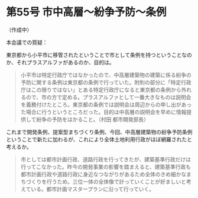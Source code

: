 # 第55号 市中高層～紛争予防～条例
（作成中）


本会議での質疑：

東京都から小平市に移管されたということで市として条例を持つということなのか、それプラスアルファがあるのか、目的は。

> 小平市は特定行政庁ではなかったので、中高層建築物の建築に係る紛争の予防に関する条例は東京都の条例で行っていた。附則の部分に「特定行政庁はこの限りではない」とある特定行政庁になると東京都の条例から外れるので、市の方で定める。プラスアルファとして一番大きなものは説明会を義務付けたところ。東京都の条例では説明会は周辺からの申し出があった場合に行うというところだった。目的は中高層の説明会を早めに情報提供して紛争の予防をはかること。（村田 都市開発部長）

これまで開発条例、提案型まちづくり条例、今回、中高層建築物の紛争予防条例ということで新たに加わるが、これにより全体土地利用行政がほぼ網羅されたと考えるか。

> 市としては都市計画行政、道路行政を行ってきたが、建築基準行政だけは行ってこなかった。昨今の開発事業の影響を踏まえると、建築基準行政も都市計画行政や道路行政に身近なつながりがあるため全体のきめ細かなまちづくりを行うため。三位一体の全体像で計っていくことが好ましいと考えている。都市計画マスタープランに沿って行っていく。

